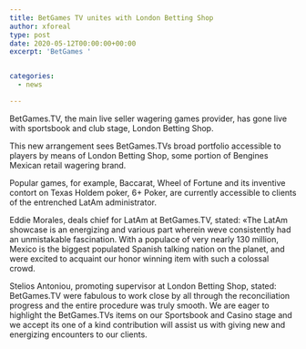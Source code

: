 ```yaml
---
title: BetGames TV unites with London Betting Shop
author: xforeal 
type: post
date: 2020-05-12T00:00:00+00:00
excerpt: 'BetGames '


categories:
  - news

---
```

BetGames.TV, the main live seller wagering games provider, has gone live with sportsbook and club stage, London Betting Shop. 

This new arrangement sees BetGames.TVs broad portfolio accessible to players by means of London Betting Shop, some portion of Bengines Mexican retail wagering brand. 

Popular games, for example, Baccarat, Wheel of Fortune and its inventive contort on Texas Holdem poker, 6+ Poker, are currently accessible to clients of the entrenched LatAm administrator. 

Eddie Morales, deals chief for LatAm at BetGames.TV, stated: &#171;The LatAm showcase is an energizing and various part wherein weve consistently had an unmistakable fascination. With a populace of very nearly 130 million, Mexico is the biggest populated Spanish talking nation on the planet, and were excited to acquaint our honor winning item with such a colossal crowd. 

Stelios Antoniou, promoting supervisor at London Betting Shop, stated: BetGames.TV were fabulous to work close by all through the reconciliation progress and the entire procedure was truly smooth. We are eager to highlight the BetGames.TVs items on our Sportsbook and Casino stage and we accept its one of a kind contribution will assist us with giving new and energizing encounters to our clients.